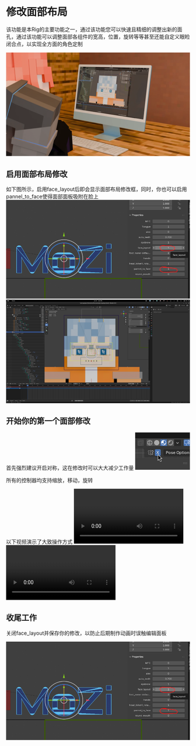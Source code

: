 # 修改面部布局

该功能是本Rig的主要功能之一，通过该功能您可以快速且精细的调整出新的面孔，通过该功能可以调整面部各组件的宽高，位置，旋转等等甚至还能自定义眼睑闭合点，以实现全方面的角色定制

![](/asstes/layout/1.webp)

## 启用面部布局修改
如下图所示，启用face_layout后即会显示面部布局修改框，同时，你也可以启用pannel_to_face使得面部面板吸附在脸上
![属性面板](/asstes/layout/1.png)
![面部控制面板](/asstes/layout/2.png)

## 开始你的第一个面部修改

首先强烈建议开启对称，这在修改时可以大大减少工作量
![对称](/asstes/layout/3.png)

所有的控制器均支持缩放，移动，旋转

以下视频演示了大致操作方式
<video src="/asstes/layout/video.mp4" controls="controls"></video>
<video src="/asstes/layout/video2.mp4" controls="controls"></video>

## 收尾工作

关闭face_layout并保存你的修改，以防止后期制作动画时误触编辑面板

![属性面板](/asstes/layout/1.png)